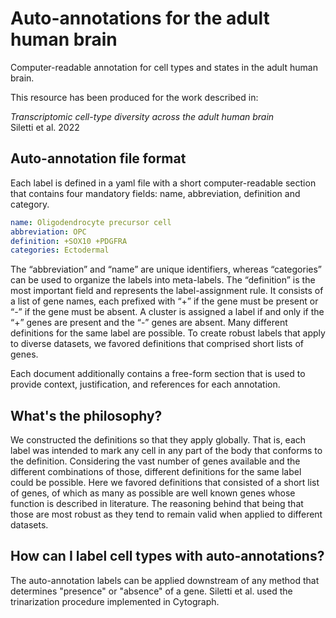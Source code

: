 # Auto-annotations for the adult human brain
Computer-readable annotation for cell types and states in the adult human brain.

This resource has been produced for the work described in:

*Transcriptomic cell-type diversity across the adult human brain* </br>
Siletti et al. 2022


## Auto-annotation file format

Each label is defined in a yaml file with a short computer-readable section that contains four mandatory fields: name, abbreviation, definition and category.

```yaml
name: Oligodendrocyte precursor cell
abbreviation: OPC
definition: +SOX10 +PDGFRA
categories: Ectodermal 
```

The “abbreviation” and “name” are unique identifiers, whereas “categories” can be used to organize the labels into meta-labels. The “definition” is the most important field and represents the label-assignment rule. It consists of a list of gene names, each prefixed with “+” if the gene must be present or “-” if the gene must be absent. A cluster is assigned a label if and only if the “+” genes are present and the “-” genes are absent. Many different definitions for the same label are possible. To create robust labels that apply to diverse datasets, we favored definitions that comprised short lists of genes. 

Each document additionally contains a free-form section that is used to provide context, justification, and references for each annotation.


## What's the philosophy?
 
We constructed the definitions so that they apply globally. That is, each label was intended to mark any cell in any part of the body that conforms to the definition. Considering the vast number of genes available and the different combinations of those, different definitions for the same label could be possible. Here we favored definitions that consisted of a short list of genes, of which as many as possible are well known genes  whose function is described in literature. The reasoning behind that being that those are most robust as they tend to remain valid when applied to different datasets.

## How can I label cell types with auto-annotations?

The auto-annotation labels can be applied downstream of any method that determines "presence" or "absence" of a gene. Siletti et al. used the trinarization procedure implemented in Cytograph. 
